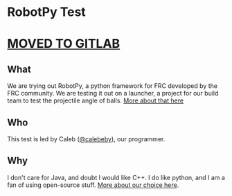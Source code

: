# RobotPy Test

# [**MOVED TO GITLAB**](https://gitlab.com/team1432/launcher)

## What

We are trying out RobotPy, a python framework for FRC developed by the FRC community. We are testing it out on a launcher, a project for our build team to test the projectile angle of balls. [More about that here](https://team1432.github.io/blog/prototype-launcher/)

## Who

This test is led by Caleb ([@calebeby](https://github.com/calebeby)), our programmer.

## Why

I don't care for Java, and doubt I would like C++. I do like python, and I am a fan of using open-source stuff. [More about our choice here](http://team1432.github.io/blog/robotpy).
